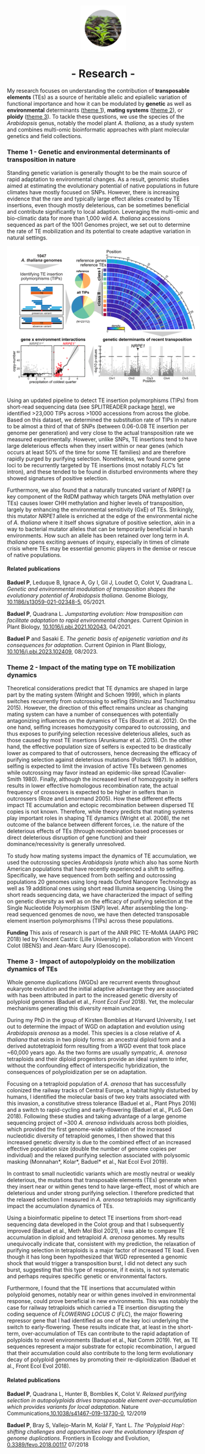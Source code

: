<br>

<p align="center"><img src="/images/seedling.png" width="120"></p>
<!-- <h1 align="center"> 🔬 <br><br>  </h1>--> 
  <h1 align="center"> - Research -
  </h1>

My research focuses on understanding the contribution of <b>transposable elements</b> (TEs) as a source of heritable allelic and epiallelic variation of functional importance and how it can be modulated by <b>genetic</b> as well as <b>environmental</b> determinants ([theme 1](#theme-1-genetic-and-environmental-determinants-of-transposition-in-nature)),  <b>mating systems</b> ([theme 2](#theme-2-impact-of-the-mating-type-on-te-mobilization-dynamics)), or <b>ploidy</b> ([theme 3](#theme-3-impact-of-autopolyploidy-on-the-epigenetic-control-of-tes)). To tackle these questions, we use the  species of the  <em>Arabidopsis</em> genus, notably the model plant <em>A. thaliana</em>, as a study system and combines multi-omic bioinformatic approaches with plant molecular genetics and field collections.

### Theme 1 - Genetic and environmental determinants of transposition in nature

Standing genetic variation is generally thought to be the main source of rapid adaptation to environmental changes. As a result, genomic studies aimed at estimating the evolutionary potential of native populations in future climates have mostly focused on SNPs. However, there is increasing evidence that the rare and typically large effect alleles created by TE insertions, even though mostly deleterious, can be sometimes beneficial and contribute significantly to local adaption. Leveraging the multi-omic and bio-climatic data for more than 1,000 wild <em>A. thaliana</em> accessions sequenced as part of the 1001 Genomes project, we set out to determine the rate of TE mobilization and its potential to create adaptive variation in natural settings. 

<img align="center" src="/images/GBIO_summary-fig.png" >

Using an updated pipeline to detect TE insertion polymorphisms (TIPs) from short-read sequencing data (see SPLITREADER package [here](code.md)), we identified >23,000 TIPs across >1000 accessions from across the globe. Based on this dataset, we determined the substitution rate of TIPs in nature to be almost a third of that of SNPs (between 0.06-0.08 TE insertion per genome per generation) and very close to the actual transposition rate we measured experimentally. However, unlike SNPs, TE insertions tend to have large deleterious effects when they insert within or near genes (which occurs at least 50% of the time for some TE families) and are therefore rapidly purged by purifying selection. Nonetheless, we found some gene loci to be recurrently targeted by TE insertions (most notably <em>FLC</em>’s 1st intron), and these tended to be found in disturbed environments where they showed signatures of positive selection.

Furthermore, we also found that a naturally truncated variant of <em>NRPE1</em> (a key component of the RdDM pathway which targets DNA methylation over TEs) causes lower CHH methylation and higher levels of transposition, largely by enhancing the environmental sensitivity (GxE) of TEs. Strikingly, this mutator <em>NRPE1</em> allele is enriched at the edge of the environmental niche of <em>A. thaliana</em> where it itself shows signature of positive selection, akin in a way to bacterial mutator alleles that can be temporarily beneficial in harsh environments. How such an allele has been retained over long term in <em>A. thaliana</em> opens exciting avenues of inquiry, especially in times of climate crisis where TEs may be essential genomic players in the demise or rescue of native populations.

#### Related publications

**Baduel P**, Leduque B, Ignace A, Gy I, Gil J, Loudet O, Colot V, Quadrana L. _Genetic and environmental modulation of transposition shapes the evolutionary potential of Arabidopsis thaliana_. Genome Biology, [10.1186/s13059-021-02348-5](https://doi.org/10.1186/s13059-021-02348-5), 05/2021. 

**Baduel P**, Quadrana L. _Jumpstarting evolution: How transposition can facilitate adaptation to rapid environmental changes_. Current Opinion in Plant Biology, [10.1016/j.pbi.2021.102043](https://doi.org/10.1016/j.pbi.2021.102043), 04/2021.

**Baduel P** and Sasaki E. _The genetic basis of epigenetic variation and its consequences for adaptation_. Current Opinion in Plant Biology, [10.1016/j.pbi.2023.102409](https://doi.org/10.1016/j.pbi.2023.102409), 08/2023.

### Theme 2 - Impact of the mating type on TE mobilization dynamics

Theoretical considerations predict that TE dynamics are shaped in large part by the mating system (Wright and Schoen 1999), which in plants switches recurrently from outcrossing to selfing (Shimizu and Tsuchimatsu 2015). However, the direction of this effect remains unclear as changing mating system can have a number of consequences with potentially antagonizing influences on the dynamics of TEs (Boutin et al. 2012). On the one hand, selfing increases homozygosity compared to outcrossing, and thus exposes to purifying selection recessive deleterious alleles, such as those caused by most TE insertions (Arunkumar et al. 2015). On the other hand, the effective population size of selfers is expected to be drastically lower as compared to that of outcrossers, hence decreasing the efficacy of purifying selection against deleterious mutations (Pollack 1987). In addition, selfing is expected to limit the invasion of active TEs between genomes while outcrossing may favor instead an epidemic-like spread (Cavalier-Smith 1980). Finally, although the increased level of homozygosity in selfers results in lower effective homologous recombination rate, the actual frequency of crossovers is expected to be higher in selfers than in outcrossers (Roze and Lenormand 2005). How these different effects impact TE accumulation and ectopic recombination between dispersed TE copies is not known. Therefore, while theory predicts that mating systems play important roles in shaping TE dynamics (Wright et al. 2008), the net outcome of the balance between different forces, i.e. the nature of the deleterious effects of TEs (through recombination based processes or direct deleterious disruption of gene function) and their dominance/recessivity is generally unresolved.  

To study how mating systems impact the dynamics of TE accumulation, we used the outcrossing species _Arabidopsis lyrata_ which also has some North American populations that have recently experienced a shift to selfing. Specifically, we have sequenced from both selfing and outcrossing populations 20 genomes using long reads Oxford Nanopore Technology as well as 19 additional ones using short read Illumina sequencing. Using the short reads sequencing data, we have characterized the impact of selfing on genetic diversity as well as on the efficacy of purifying selection at the Single Nucleotide Polymorphism (SNP) level. After assembling the long-read sequenced genomes de novo, we have then detected transposable element insertion polymorphisms (TIPs) across these populations.

**Funding** This axis of research is part of the ANR PRC TE-MoMA (AAPG PRC 2018) led by Vincent Castric (Lille University) in collaboration with Vincent Colot (IBENS) and Jean-Marc Aury (Genoscope).

### Theme 3 - Impact of autopolyploidy on the mobilization dynamics of TEs 

Whole genome duplications (WGDs) are recurrent events throughout eukaryote evolution and the initial adaptive advantage they are associated with has been attributed in part to the increased genetic diversity of polyploid genomes (Baduel et al., _Front Ecol Evol_ 2018). Yet, the molecular mechanisms generating this diversity remain unclear. 

During my PhD in the group of Kirsten Bomblies at Harvard University, I set out to determine the impact of WGD on adaptation and evolution using _Arabidopsis arenosa_ as a model. This species is a close relative of _A. thaliana_ that exists in two ploidy forms: an ancestral diploid form and a derived autotetraploid form resulting from a WGD event that took place ~60,000 years ago. As the two forms are usually sympatric, _A. arenosa_ tetraploids and their diploid progenitors provide an ideal system to infer, without the confounding effect of interspecific hybridization, the consequences of polyploidization per se on adaptation.

Focusing on a tetraploid population of _A. arenosa_ that has successfully colonized the railway tracks of Central Europe, a habitat highly disturbed by humans, I identified the molecular basis of two key traits associated with this invasion, a constitutive stress tolerance (Baduel et al., Plant Phys 2016) and a switch to rapid-cycling and early-flowering (Baduel et al., PLoS Gen 2018). Following these studies and taking advantage of a large genome sequencing project of ~300 _A. arenosa_ individuals across both ploidies, which provided the first genome-wide validation of the increased nucleotidic diversity of tetraploid genomes, I then showed that this increased genetic diversity is due to the combined effect of an increased effective population size (double the number of genome copies per individual) and the relaxed purifying selection associated with polysomic masking (Monnahan*, Kolar*, Baduel* et al., Nat Ecol Evol 2019). 

In contrast to small nucleotidic variants which are mostly neutral or weakly deleterious, the mutations that transposable elements (TEs) generate when they insert near or within genes tend to have large-effect, most of which are deleterious and under strong purifying selection. I therefore predicted that the relaxed selection I measured in _A. arenosa_ tetraploids may significantly impact the accumulation dynamics of TEs.

Using a bioinformatic pipeline to detect TE insertions from short-read sequencing data developed in the Colot group and that I subsequently improved (Baduel et al., Meth Mol Biol 2021), I was able to compare TE accumulation in diploid and tetraploid _A. arenosa_ genomes. My results unequivocally indicate that, consistent with my prediction, the relaxation of purifying selection in tetraploids is a major factor of increased TE load. Even though it has long been hypothesized that WGD represented a genomic shock that would trigger a transposition burst, I did not detect any such burst, suggesting that this type of response, if it exists, is not systematic and perhaps requires specific genetic or environmental factors. 

Furthermore, I found that the TE insertions that accumulated within polyploid genomes, notably near or within genes involved in environmental response, could prove beneficial in new environments. This was notably the case for railway tetraploids which carried a TE insertion disrupting the coding sequence of _FLOWERING LOCUS C_ (_FLC_), the major flowering repressor gene that I had identified as one of the key loci underlying the switch to early-flowering. These results indicate that, at least in the short-term, over-accumulation of TEs can contribute to the rapid adaptation of polyploids to novel environments (Baduel et al., Nat Comm 2019). Yet, as TE sequences represent a major substrate for ectopic recombination, I argued that their accumulation could also contribute to the long term evolutionary decay of polyploid genomes by promoting their re-diploidization (Baduel et al., Front Ecol Evol 2018). 

#### Related publications

**Baduel P**, Quadrana L, Hunter B, Bomblies K, Colot V. _Relaxed purifying selection in autopolyploids drives transposable element over-accumulation which provides variants for local adaptation_. Nature Communications,[10.1038/s41467-019-13730-0](https://doi.org/10.1038/s41467-019-13730-0), 12/2019
 
**Baduel P**, Bray S, Vallejo-Marin M, Kolář F, Yant L. _The ‘Polyploid Hop’: shifting challenges and opportunities over the evolutionary lifespan of genome duplications_. Frontiers in Ecology and Evolution, [0.3389/fevo.2018.00117](https://doi.org/10.3389/fevo.2018.00117) 07/2018

<!-- In this axis, we aim at investigating the role of transposable element (TE) mobilization in the rapid generation of genetic variation following WGD. Indeed, TEs are powerful generators of major-effect mutations with specific sensitivities to environmental stress, which confer them a unique potential to contribute to rapid local adaptations. Furthermore, the epigenetic mechanisms that control their mobilization, notably DNA methylation, is disrupted by WGD in several species. Thus, TEs could represent a major engine of phenotypic exploration for neo-polyploids, notably in the face of challenging environments.

<b>Funding:</b> This project is funded in part by the ANR JCJC POLYSTRESS grant (AAPG2023) as well as by a PhD fellowship from PSL University awarded to Mounia El Messaoudi.  -->



